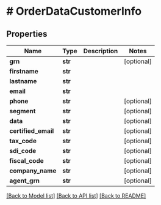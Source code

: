 # # OrderDataCustomerInfo


## Properties 


Name | Type | Description | Notes
------------ | ------------- | ------------- | -------------
**grn**| **str** |   | [optional]
**firstname**| **str** |   |
**lastname**| **str** |   |
**email**| **str** |   |
**phone**| **str** |   | [optional]
**segment**| **str** |   | [optional]
**data**| **str** |   | [optional]
**certified_email**| **str** |   | [optional]
**tax_code**| **str** |   | [optional]
**sdi_code**| **str** |   | [optional]
**fiscal_code**| **str** |   | [optional]
**company_name**| **str** |   | [optional]
**agent_grn**| **str** |   | [optional]


[[Back to Model list]](../../README.md#models) [[Back to API list]](../../README.md#endpoints) [[Back to README]](../../README.md)

